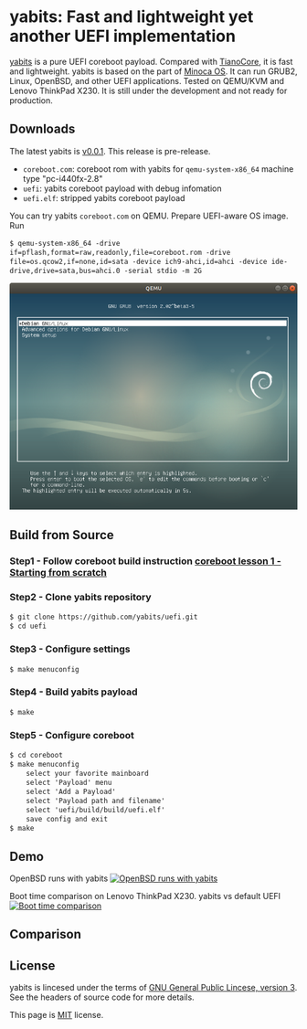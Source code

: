 # yabits: Fast and lightweight yet another UEFI implementation

[yabits](https://github.com/yabits/uefi) is a pure UEFI coreboot payload.
Compared with [TianoCore](https://www.tianocore.org/),
it is fast and lightweight.
yabits is based on the part of [Minoca OS](https://www.minocacorp.com/).
It can run GRUB2, Linux, OpenBSD, and other UEFI applications.
Tested on QEMU/KVM and Lenovo ThinkPad X230.
It is still under the development and not ready for production.

## Downloads

The latest yabits is [v0.0.1](https://github.com/yabits/uefi/releases/tag/v0.0.1).
This release is pre-release.
* `coreboot.com`: coreboot rom with yabits for `qemu-system-x86_64` machine type "pc-i440fx-2.8"
* `uefi`: yabits coreboot payload with debug infomation
* `uefi.elf`: stripped yabits coreboot payload

You can try yabits `coreboot.com` on QEMU.
Prepare UEFI-aware OS image.
Run

```
$ qemu-system-x86_64 -drive if=pflash,format=raw,readonly,file=coreboot.rom -drive file=os.qcow2,if=none,id=sata -device ich9-ahci,id=ahci -device ide-drive,drive=sata,bus=ahci.0 -serial stdio -m 2G
```

![GRUB2 booted from yabits](img/yabits-grub2.png "GRUB2 booted from yabits")

## Build from Source

### Step1 - Follow coreboot build instruction [coreboot lesson 1 - Starting from scratch](https://doc.coreboot.org/lessons/lesson1.html)

### Step2 - Clone yabits repository

```
$ git clone https://github.com/yabits/uefi.git
$ cd uefi
```

### Step3 - Configure settings

```
$ make menuconfig
```

### Step4 - Build yabits payload

```
$ make
```

### Step5 - Configure coreboot

```
$ cd coreboot
$ make menuconfig
    select your favorite mainboard
    select 'Payload' menu
    select 'Add a Payload'
    select 'Payload path and filename'
    select 'uefi/build/build/uefi.elf'
    save config and exit
$ make
```

## Demo

OpenBSD runs with yabits
[![OpenBSD runs with yabits](https://img.youtube.com/vi/2jjS4zQgUxQ/0.jpg)](https://www.youtube.com/watch?v=2jjS4zQgUxQ)

Boot time comparison on Lenovo ThinkPad X230. yabits vs default UEFI
[![Boot time comparison](https://img.youtube.com/vi/1OTUr2_W5r4/0.jpg)](https://www.youtube.com/watch?v=1OTUr2_W5r4)

## Comparison

## License

yabits is lincesed under the terms of 
[GNU General Public Lincese, version 3](https://github.com/yabits/uefi/blob/master/LICENSE).
See the headers of source code for more details.

This page is 
[MIT](https://github.com/yabits/yabits.github.io/blob/master/LICENSE) 
license.
